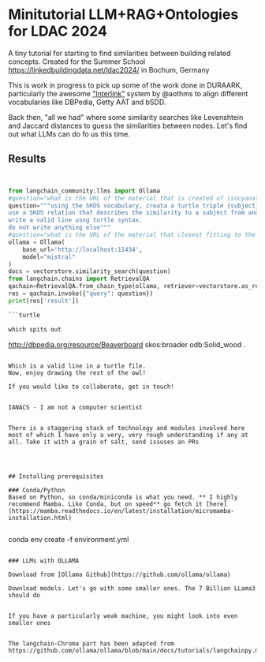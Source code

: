 # Minitutorial LLM+RAG+Ontologies for LDAC 2024

A tiny tutorial for starting to find similarities between building related concepts. 
Created for the Summer School https://linkedbuildingdata.net/ldac2024/ in Bochum, Germany

This is work in progress to pick up some of the work done in DURAARK, particularly the awesome ["Interlink"]( https://github.com/DURAARK/interlink/)  system by @aothms to align different vocabularies like DBPedia, Getty AAT and bSDD.


Back then, "all we had" where some similarity searches like Levenshtein and Jaccard distances to guess the similarities between nodes. Let's find out what LLMs can do fo us this time. 

## Results

```Python


from langchain_community.llms import Ollama
#question="what is the URL of the material that is created of isocyanate and polyol resin"
question="""using the SKOS vocabulary, creata a turtle triple {subject} {predicate} {object} 
use a SKOS relation that describes the similarity to a subject from another vocabulary in the namespace odb: with a label 'Solid wood' / 'Glue-laminated timber board''
write a valid line usng turtle syntax.
do not write anything else"""
#question="what is the URL of the material that closest fitting to the category 'Wood' / 'Derived timber products' / '3- and 5-ply wood'? Only give the URL and a single digit that indicates how sure you are between 0.0 and 1.0"
ollama = Ollama(
    base_url='http://localhost:11434',
    model="mistral"
)
docs = vectorstore.similarity_search(question)
from langchain.chains import RetrievalQA
qachain=RetrievalQA.from_chain_type(ollama, retriever=vectorstore.as_retriever())
res = qachain.invoke({"query": question})
print(res['result'])

```turtle

which spits out

```
<http://dbpedia.org/resource/Beaverboard> skos:broader odb:Solid_wood .
```

Which is a valid line in a turtle file. 
Now, enjoy drawing the rest of the owl! 

If you would like to collaborate, get in touch!


IANACS - I am not a computer scientist 


There is a staggering stack of technology and modules involved here most of which I have only a very, very rough understanding if any at all. Take it with a grain of salt, send issuses an PRs




## Installing prerequisites

### Conda/Python
Based on Python, so conda/miniconda is what you need. ** I highly recommend Mamba. Like Conda, but on speed** go fetch it [here](https://mamba.readthedocs.io/en/latest/installation/micromamba-installation.html)


```
conda env create -f environment.yml

```

### LLMs with OLLAMA

Download from [Ollama Github](https://github.com/ollama/ollama)

Download models. Let's go with some smaller ones. The 7 Billion LLama3 should do

```


```

If you have a particularly weak machine, you might look into even smaller ones


The langchain-Chroma part has been adapted from https://github.com/ollama/ollama/blob/main/docs/tutorials/langchainpy.md
